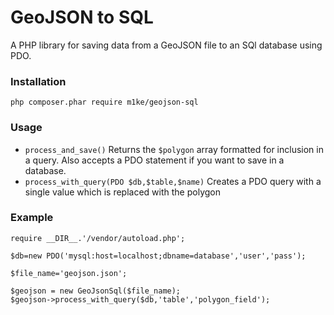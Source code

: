 # GeoJSON to SQL

A PHP library for saving data from a GeoJSON file to an SQl database using PDO.

### Installation

`php composer.phar require m1ke/geojson-sql`

### Usage

* `process_and_save()` Returns the `$polygon` array formatted for inclusion in a query. Also accepts a PDO statement if you want to save in a database.
* `process_with_query(PDO $db,$table,$name)` Creates a PDO query with a single value which is replaced with the polygon

### Example

    require __DIR__.'/vendor/autoload.php';

    $db=new PDO('mysql:host=localhost;dbname=database','user','pass');

    $file_name='geojson.json';

    $geojson = new GeoJsonSql($file_name);
    $geojson->process_with_query($db,'table','polygon_field');
